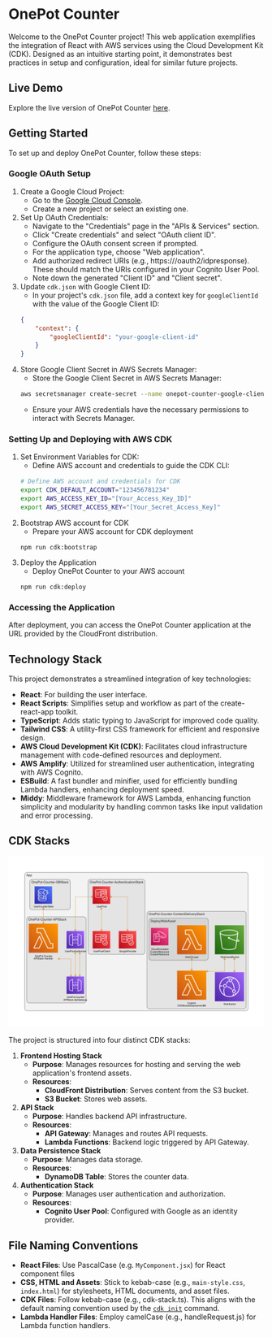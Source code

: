 # OnePot Counter

Welcome to the OnePot Counter project! This web application exemplifies the integration of React with AWS services using the Cloud Development Kit (CDK). Designed as an intuitive starting point, it demonstrates best practices in setup and configuration, ideal for similar future projects.

## Live Demo

Explore the live version of OnePot Counter [here](https://d252xm6a9k7j8o.cloudfront.net/).

## Getting Started

To set up and deploy OnePot Counter, follow these steps:

### Google OAuth Setup

1. Create a Google Cloud Project:
    - Go to the [Google Cloud Console](https://console.cloud.google.com).
    - Create a new project or select an existing one.
2. Set Up OAuth Credentials:
    - Navigate to the "Credentials" page in the "APIs & Services" section.
    - Click "Create credentials" and select "OAuth client ID".
    - Configure the OAuth consent screen if prompted.
    - For the application type, choose "Web application".
    - Add authorized redirect URIs (e.g., https://<your-cognito-domain>/oauth2/idpresponse). These should match the URIs configured in your Cognito User Pool.
    - Note down the generated "Client ID" and "Client secret".
3. Update `cdk.json` with Google Client ID:
    - In your project's `cdk.json` file, add a context key for `googleClientId` with the value of the Google Client ID:
    ```json
    {
        "context": {
            "googleClientId": "your-google-client-id"
        }
    }
    ```
4. Store Google Client Secret in AWS Secrets Manager:
    - Store the Google Client Secret in AWS Secrets Manager:
    ```sh
    aws secretsmanager create-secret --name onepot-counter-google-client-secret --secret-string "<YOUR_GOOGLE_CLIENT_SECRET>"
    ```
    - Ensure your AWS credentials have the necessary permissions to interact with Secrets Manager.

### Setting Up and Deploying with AWS CDK

1. Set Environment Variables for CDK:
    - Define AWS account and credentials to guide the CDK CLI:
    ```sh
    # Define AWS account and credentials for CDK
    export CDK_DEFAULT_ACCOUNT="123456781234"
    export AWS_ACCESS_KEY_ID="[Your_Access_Key_ID]"
    export AWS_SECRET_ACCESS_KEY="[Your_Secret_Access_Key]"
    ```
2. Bootstrap AWS account for CDK
    - Prepare your AWS account for CDK deployment
    ```
    npm run cdk:bootstrap
    ```
3. Deploy the Application
    - Deploy OnePot Counter to your AWS account
    ```
    npm run cdk:deploy
    ```

### Accessing the Application

After deployment, you can access the OnePot Counter application at the URL provided by the CloudFront distribution.

## Technology Stack

This project demonstrates a streamlined integration of key technologies:

-   **React**: For building the user interface.
-   **React Scripts**: Simplifies setup and workflow as part of the create-react-app toolkit.
-   **TypeScript**: Adds static typing to JavaScript for improved code quality.
-   **Tailwind CSS**: A utility-first CSS framework for efficient and responsive design.
-   **AWS Cloud Development Kit (CDK)**: Facilitates cloud infrastructure management with code-defined resources and deployment.
-   **AWS Amplify**: Utilized for streamlined user authentication, integrating with AWS Cognito.
-   **ESBuild**: A fast bundler and minifier, used for efficiently bundling Lambda handlers, enhancing deployment speed.
-   **Middy**: Middleware framework for AWS Lambda, enhancing function simplicity and modularity by handling common tasks like input validation and error processing.

## CDK Stacks

![Infrastructure Diagram](diagram.png)

The project is structured into four distinct CDK stacks:

1. **Frontend Hosting Stack**
    - **Purpose**: Manages resources for hosting and serving the web application's frontend assets.
    - **Resources**:
        - **CloudFront Distribution**: Serves content from the S3 bucket.
        - **S3 Bucket**: Stores web assets.
2. **API Stack**
    - **Purpose**: Handles backend API infrastructure.
    - **Resources**:
        - **API Gateway**: Manages and routes API requests.
        - **Lambda Functions**: Backend logic triggered by API Gateway.
3. **Data Persistence Stack**
    - **Purpose**: Manages data storage.
    - **Resources**:
        - **DynamoDB Table**: Stores the counter data.
4. **Authentication Stack**
    - **Purpose**: Manages user authentication and authorization.
    - **Resources**:
        - **Cognito User Pool**: Configured with Google as an identity provider.

## File Naming Conventions

-   **React Files**: Use PascalCase (e.g. `MyComponent.jsx`) for React component files
-   **CSS, HTML and Assets**: Stick to kebab-case (e.g., `main-style.css`, `index.html`) for stylesheets, HTML documents, and asset files.
-   **CDK Files**: Follow kebab-case (e.g., cdk-stack.ts). This aligns with the default naming convention used by the [`cdk init`](https://github.com/aws/aws-cdk/blob/main/packages/aws-cdk/README.md) command.
-   **Lambda Handler Files**: Employ camelCase (e.g., handleRequest.js) for Lambda function handlers.

